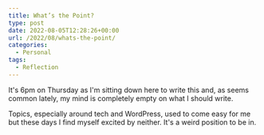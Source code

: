 ```yaml
---
title: What’s the Point?
type: post
date: 2022-08-05T12:28:26+00:00
url: /2022/08/whats-the-point/
categories:
  - Personal
tags:
  - Reflection
---
```


It's 6pm on Thursday as I'm sitting down here to write this and, as seems common lately, my mind is completely empty on what I should write.

Topics, especially around tech and WordPress, used to come easy for me but these days I find myself excited by neither. It's a weird position to be in.